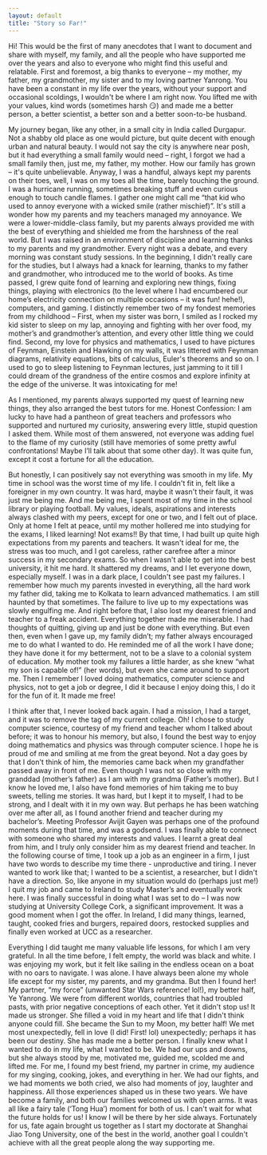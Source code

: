 ```yaml
---
layout: default
title: "Story so Far!"
---
```


Hi! This would be the first of many anecdotes that I want to document and share with myself, my family, and all the people who have supported me over the years and also to everyone who might find this useful and relatable. First and foremost, a big thanks to everyone – my mother, my father, my grandmother, my sister and to my loving partner Yanrong. You have been a constant in my life over the years, without your support and occasional scoldings, I wouldn't be where I am right now. You lifted me with your values, kind words (sometimes harsh 😏) and made me a better person, a better scientist, a better son and a better soon-to-be husband. 

My journey began, like any other, in a small city in India called Durgapur. Not a shabby old place as one would picture, but quite decent with enough urban and natural beauty. I would not say the city is anywhere near posh, but it had everything a small family would need – right, I forgot we had a small family then, just me, my father, my mother. How our family has grown – it's quite unbelievable. Anyway, I was a handful, always kept my parents on their toes, well, I was on my toes all the time, barely touching the ground. I was a hurricane running, sometimes breaking stuff and even curious enough to touch candle flames. I gather one might call me “that kid who used to annoy everyone with a wicked smile (rather mischief)”. It's still a wonder how my parents and my teachers managed my annoyance. We were a lower-middle-class family, but my parents always provided me with the best of everything and shielded me from the harshness of the real world. But I was raised in an environment of discipline and learning thanks to my parents and my grandmother. Every night was a debate, and every morning was constant study sessions. In the beginning, I didn't really care for the studies, but I always had a knack for learning, thanks to my father and grandmother, who introduced me to the world of books. As time passed, I grew quite fond of learning and exploring new things, fixing things, playing with electronics (to the level where I had encumbered our home’s electricity connection on multiple occasions – it was fun! hehe!), computers, and gaming. I distinctly remember two of my fondest memories from my childhood –  First, when my sister was born, I smiled as I rocked my kid sister to sleep on my lap, annoying and fighting with her over food, my mother’s and grandmother’s attention, and every other little thing we could find. Second, my love for physics and mathematics, I used to have pictures of Feynman, Einstein and Hawking on my walls, it was littered with Feynman diagrams, relativity equations, bits of calculus, Euler's theorems and so on. I used to go to sleep listening to Feynman lectures, just jamming to it till I could dream of the grandness of the entire cosmos and explore infinity at the edge of the universe. It was intoxicating for me!

As I mentioned, my parents always supported my quest of learning new things, they also arranged the best tutors for me. Honest Confession: I am lucky to have had a pantheon of great teachers and professors who supported and nurtured my curiosity, answering every little, stupid question I asked them. While most of them answered, not everyone was adding fuel to the flame of my curiosity (still have memories of some pretty awful confrontations! Maybe I’ll talk about that some other day). It was quite fun, except it cost a fortune for all the education. 

But honestly, I can positively say not everything was smooth in my life. My time in school was the worst time of my life. I couldn't fit in, felt like a foreigner in my own country. It was hard, maybe it wasn't their fault, it was just me being me. And me being me, I spent most of my time in the school library or playing football. My values, ideals, aspirations and interests always clashed with my peers, except for one or two, and I felt out of place. Only at home I felt at peace, until my mother hollered me into studying for the exams, I liked learning! Not exams!! By that time, I had built up quite high expectations from my parents and teachers. It wasn't ideal for me, the stress was too much, and I got careless, rather carefree after a minor success in my secondary exams. So when I wasn't able to get into the best university, it hit me hard. It shattered my dreams, and I let everyone down, especially myself. I was in a dark place, I couldn't see past my failures. I remember how much my parents invested in everything, all the hard work my father did, taking me to Kolkata to learn advanced mathematics. I am still haunted by that sometimes. The failure to live up to my expectations was slowly engulfing me. And right before that, I also lost my dearest friend and teacher to a freak accident. Everything together made me miserable. I had thoughts of quitting, giving up and just be done with everything. But even then, even when I gave up, my family didn’t; my father always encouraged me to do what I wanted to do.  He reminded me of all the work I have done; they have done it for my betterment, not to be a slave to a colonial system of education. My mother took my failures a little harder, as she knew “what my son is capable of!” (her words), but even she came around to support me. Then I remember I loved doing mathematics, computer science and physics, not to get a job or degree, I did it because I enjoy doing this, I do it for the fun of it. It made me free!

I think after that, I never looked back again. I had a mission, I had a target, and it was to remove the tag of my current college. Oh! I chose to study computer science, courtesy of my friend and teacher whom I talked about before; it was to honour his memory, but also, I found the best way to enjoy doing mathematics and physics was through computer science. I hope he is proud of me and smiling at me from the great beyond. Not a day goes by that I don't think of him, the memories came back when my grandfather passed away in front of me. Even though I was not so close with my granddad (mother’s father) as I am with my grandma (Father’s mother). But I know he loved me, I also have fond memories of him taking me to buy sweets, telling me stories. It was hard, but I kept it to myself, I had to be strong, and I dealt with it in my own way.  But perhaps he has been watching over me after all, as I found another friend and teacher during my bachelor’s. Meeting Professor Avijit Gayen was perhaps one of the profound moments during that time, and was a godsend. I was finally able to connect with someone who shared my interests and values. I learnt a great deal from him, and I truly only consider him as my dearest friend and teacher. In the following course of time, I took up a job as an engineer in a firm, I just have two words to describe my time there - unproductive and tiring. I never wanted to work like that; I wanted to be a scientist, a researcher, but I didn't have a direction. So, like anyone in my situation would do (perhaps just me!) I quit my job and came to Ireland to study Master’s and eventually work here. I was finally successful in doing what I was set to do – I was now studying at University College Cork, a significant improvement. It was a good moment when I got the offer. In Ireland, I did many things, learned, taught, cooked fries and burgers, repaired doors, restocked supplies and finally even worked at UCC as a researcher. 

Everything I did taught me many valuable life lessons, for which I am very grateful. In all the time before, I felt empty, the world was black and white. I was enjoying my work, but it felt like sailing in the endless ocean on a boat with no oars to navigate. I was alone. I have always been alone my whole life except for my sister, my parents, and my grandma. But then I found her! My partner, “my force” (unwanted Star Wars reference! lol!), my better half, Ye Yanrong. We were from different worlds, countries that had troubled pasts, with prior negative conceptions of each other. Yet it didn't stop us! It made us stronger. She filled a void in my heart and life that I didn't think anyone could fill. She became the Sun to my Moon, my better half! We met most unexpectedly, fell in love (I did! First! lol) unexpectedly; perhaps it has been our destiny. She has made me a better person. I finally knew what I wanted to do in my life, what I wanted to be. We had our ups and downs, but she always stood by me, motivated me, guided me, scolded me and lifted me. For me, I found my best friend, my partner in crime, my audience for my singing, cooking, jokes, and everything in her. We had our fights, and we had moments we both cried, we also had moments of joy, laughter and happiness. All those experiences shaped us in these two years. We have become a family, and both our families welcomed us with open arms. It was all like a fairy tale (‘Tong Hua’) moment for both of us. I can't wait for what the future holds for us! I know I will be there by her side always. Fortunately for us, fate again brought us together as I start my doctorate at Shanghai Jiao Tong University, one of the best in the world, another goal I couldn't achieve with all the great people along the way supporting me.
